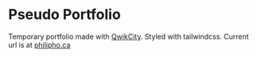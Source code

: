 # Pseudo Portfolio
Temporary portfolio made with [QwikCity](https://qwik.builder.io/qwikcity/overview/). Styled with tailwindcss. Current url is at [philipho.ca](https://philipho.ca/)
